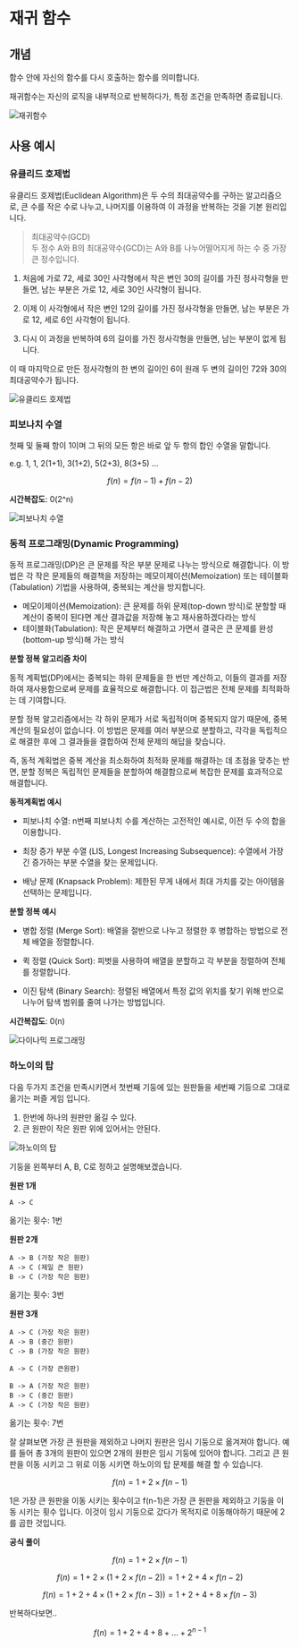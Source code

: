 # 재귀 함수

## 개념

함수 안에 자신의 함수를 다시 호출하는 함수를 의미합니다. 

재귀함수는 자신의 로직을 내부적으로 반복하다가, 특정 조건을 만족하면 종료됩니다.

![재귀함수](image/1_recursion_function.png)

## 사용 예시

### 유클리드 호제법

유클리드 호제법(Euclidean Algorithm)은 두 수의 최대공약수를 구하는 알고리즘으로, 큰 수를 작은 수로 나누고, 나머지를 이용하여 이 과정을 반복하는 것을 기본 원리입니다.

> 최대공약수(GCD)  
> 두 정수 A와 B의 최대공약수(GCD)는 A와 B를 나누어떨어지게 하는 수 중 가장 큰 정수입니다.

1. 처음에 가로 72, 세로 30인 사각형에서 작은 변인 30의 길이를 가진 정사각형을 만들면, 남는 부분은 가로 12, 세로 30인 사각형이 됩니다.

2. 이제 이 사각형에서 작은 변인 12의 길이를 가진 정사각형을 만들면, 남는 부분은 가로 12, 세로 6인 사각형이 됩니다.

3. 다시 이 과정을 반복하여 6의 길이를 가진 정사각형을 만들면, 남는 부분이 없게 됩니다.

이 때 마지막으로 만든 정사각형의 한 변의 길이인 6이 원래 두 변의 길이인 72와 30의 최대공약수가 됩니다.

![유클리드 호제법](image/3_euclidean_algorithm.png)

### 피보나치 수열 

첫째 및 둘째 항이 1이며 그 뒤의 모든 항은 바로 앞 두 항의 합인 수열을 말합니다.

e.g. 1, 1, 2(1+1), 3(1+2), 5(2+3), 8(3+5) ...

$$f(n) = f(n-1) + f(n-2)$$

**시간복잡도**: 0(2^n)

![피보나치 수열](image/4_fibonacci_numbers.png)

### 동적 프로그래밍(Dynamic Programming)

동적 프로그래밍(DP)은 큰 문제를 작은 부분 문제로 나누는 방식으로 해결합니다. 이 방법은 각 작은 문제들의 해결책을 저장하는 메모이제이션(Memoization) 또는 테이블화(Tabulation) 기법을 사용하여, 중복되는 계산을 방지합니다. 

- 메모이제이션(Memoization): 큰 문제를 하위 문제(top-down 방식)로 분할할 때 계산이 중복이 된다면 계산 결과값을 저장해 놓고 재사용하겠다라는 방식
- 테이블화(Tabulation): 작은 문제부터 해결하고 가면서 결국은 큰 문제를 완성(bottom-up 방식)해 가는 방식

**분할 정복 알고리즘 차이**

동적 계획법(DP)에서는 중복되는 하위 문제들을 한 번만 계산하고, 이들의 결과를 저장하여 재사용함으로써 문제를 효율적으로 해결합니다. 이 접근법은 전체 문제를 최적화하는 데 기여합니다.

분할 정복 알고리즘에서는 각 하위 문제가 서로 독립적이며 중복되지 않기 때문에, 중복 계산의 필요성이 없습니다. 이 방법은 문제를 여러 부분으로 분할하고, 각각을 독립적으로 해결한 후에 그 결과들을 결합하여 전체 문제의 해답을 찾습니다.

즉, 동적 계획법은 중복 계산을 최소화하여 최적화 문제를 해결하는 데 초점을 맞추는 반면, 분할 정복은 독립적인 문제들을 분할하여 해결함으로써 복잡한 문제를 효과적으로 해결합니다.

**동적계획법 예시**

- 피보나치 수열: n번째 피보나치 수를 계산하는 고전적인 예시로, 이전 두 수의 합을 이용합니다.

- 최장 증가 부분 수열 (LIS, Longest Increasing Subsequence): 수열에서 가장 긴 증가하는 부분 수열을 찾는 문제입니다.

- 배낭 문제 (Knapsack Problem): 제한된 무게 내에서 최대 가치를 갖는 아이템을 선택하는 문제입니다.

**분할 정복 예시**

- 병합 정렬 (Merge Sort): 배열을 절반으로 나누고 정렬한 후 병합하는 방법으로 전체 배열을 정렬합니다.

- 퀵 정렬 (Quick Sort): 피벗을 사용하여 배열을 분할하고 각 부분을 정렬하여 전체를 정렬합니다.

- 이진 탐색 (Binary Search): 정렬된 배열에서 특정 값의 위치를 찾기 위해 반으로 나누어 탐색 범위를 줄여 나가는 방법입니다.

**시간복잡도**: 0(n)

![다이나믹 프로그래밍](image/5_dynamic_programming.png)

### 하노이의 탑

다음 두가지 조건을 만족시키면서 첫번째 기둥에 있는 원판들을 세번째 기등으로 그대로 옮기는 퍼즐 게임 입니다.

1. 한번에 하나의 원판만 옮길 수 있다.
2. 큰 원판이 작은 원판 위에 있어서는 안된다.

![하노이의 탑](image/7_tower_of_hanoi.png)

기둥을 왼쪽부터 A, B, C로 정하고 설명해보겠습니다.

**원판 1개**

```
A -> C
```

옮기는 횟수: 1번

**원판 2개**

```
A -> B (가장 작은 원판)
A -> C (제일 큰 원판)
B -> C (가장 작은 원판)
```

옮기는 횟수: 3번

**원판 3개**

```
A -> C (가장 작은 원판)
A -> B (중간 원판)
C -> B (가장 작은 원판) 

A -> C (가장 큰원판)

B -> A (가장 작은 원판)
B -> C (중간 원판)
A -> C (가장 작은 원판)
```

옮기는 횟수: 7번

잘 살펴보면 가장 큰 원판을 제외하고 나머지 원판은 임시 기둥으로 옮겨져야 합니다. 예를 들어 총 3개의 원판이 있으면 2개의 원판은 임시 기둥에 있어야 합니다. 그리고 큰 원판을 이동 시키고 그 위로 이동 시키면 하노이의 탑 문제를 해결 할 수 있습니다.

$$f(n) = 1 + 2 \times f(n-1)$$

1은 가장 큰 원판을 이동 시키는 횟수이고 f(n-1)은 가장 큰 원판을 제외하고 기둥을 이동 시키는 횟수 입니다. 이것이 임시 기둥으로 갔다가 목적지로 이동해야하기 때문에 2를 곱한 것입니다.

**공식 풀이**

$$f(n) = 1 + 2 \times f(n-1)$$

$$f(n) = 1 + 2 \times (1 + 2 \times f(n-2)) = 1 + 2 + 4 \times f(n-2)$$

$$f(n) = 1 + 2 + 4 \times (1 + 2 \times f(n-3)) = 1 + 2 + 4 + 8 \times f(n-3)$$

반복하다보면..

$$f(n) = 1 + 2 + 4 + 8 + ... + 2^{n-1}$$



